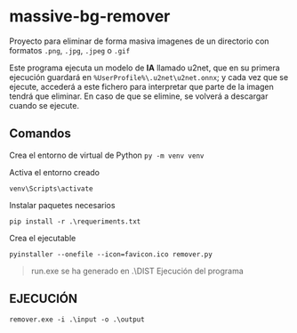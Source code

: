 # massive-bg-remover
Proyecto para eliminar de forma masiva imagenes de un directorio con formatos `.png`, `.jpg`, `.jpeg` o `.gif`

Este programa ejecuta un modelo de **IA** llamado u2net, que en su primera ejecución guardará en `%UserProfile%\.u2net\u2net.onnx`; y cada vez que se ejecute, accederá a este fichero para interpretar que parte de la imagen tendrá que eliminar. En caso de que se elimine, se volverá a descargar cuando se ejecute.

## Comandos
Crea el entorno de virtual de Python
```py -m venv venv```

Activa el entorno creado

```venv\Scripts\activate```

Instalar paquetes necesarios

```pip install -r .\requeriments.txt```

Crea el ejecutable

```pyinstaller --onefile --icon=favicon.ico remover.py```

>run.exe se ha generado en .\DIST Ejecución del programa

## EJECUCIÓN
```remover.exe -i .\input -o .\output```
